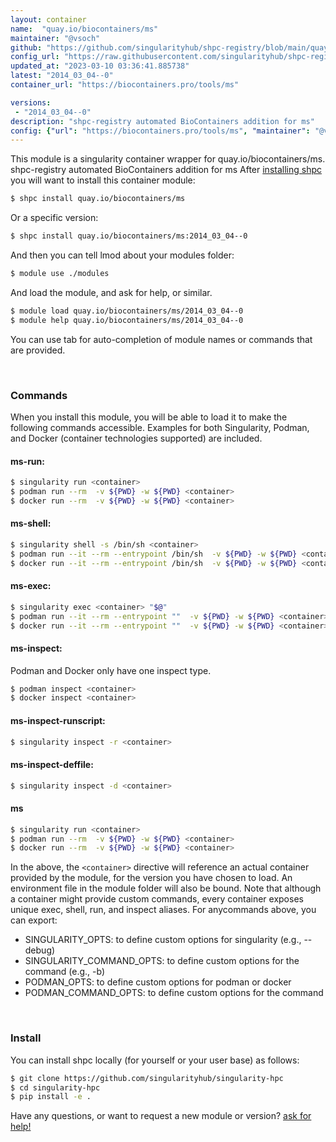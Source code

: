 ```yaml
---
layout: container
name:  "quay.io/biocontainers/ms"
maintainer: "@vsoch"
github: "https://github.com/singularityhub/shpc-registry/blob/main/quay.io/biocontainers/ms/container.yaml"
config_url: "https://raw.githubusercontent.com/singularityhub/shpc-registry/main/quay.io/biocontainers/ms/container.yaml"
updated_at: "2023-03-10 03:36:41.885738"
latest: "2014_03_04--0"
container_url: "https://biocontainers.pro/tools/ms"

versions:
 - "2014_03_04--0"
description: "shpc-registry automated BioContainers addition for ms"
config: {"url": "https://biocontainers.pro/tools/ms", "maintainer": "@vsoch", "description": "shpc-registry automated BioContainers addition for ms", "latest": {"2014_03_04--0": "sha256:ed853a2155cda24ff7e1862c9fec41c267fa7a52002beddb3af1faca439f2557"}, "tags": {"2014_03_04--0": "sha256:ed853a2155cda24ff7e1862c9fec41c267fa7a52002beddb3af1faca439f2557"}, "docker": "quay.io/biocontainers/ms"}
---
```


This module is a singularity container wrapper for quay.io/biocontainers/ms.
shpc-registry automated BioContainers addition for ms
After [installing shpc](#install) you will want to install this container module:


```bash
$ shpc install quay.io/biocontainers/ms
```

Or a specific version:

```bash
$ shpc install quay.io/biocontainers/ms:2014_03_04--0
```

And then you can tell lmod about your modules folder:

```bash
$ module use ./modules
```

And load the module, and ask for help, or similar.

```bash
$ module load quay.io/biocontainers/ms/2014_03_04--0
$ module help quay.io/biocontainers/ms/2014_03_04--0
```

You can use tab for auto-completion of module names or commands that are provided.

<br>

### Commands

When you install this module, you will be able to load it to make the following commands accessible.
Examples for both Singularity, Podman, and Docker (container technologies supported) are included.

#### ms-run:

```bash
$ singularity run <container>
$ podman run --rm  -v ${PWD} -w ${PWD} <container>
$ docker run --rm  -v ${PWD} -w ${PWD} <container>
```

#### ms-shell:

```bash
$ singularity shell -s /bin/sh <container>
$ podman run --it --rm --entrypoint /bin/sh  -v ${PWD} -w ${PWD} <container>
$ docker run --it --rm --entrypoint /bin/sh  -v ${PWD} -w ${PWD} <container>
```

#### ms-exec:

```bash
$ singularity exec <container> "$@"
$ podman run --it --rm --entrypoint ""  -v ${PWD} -w ${PWD} <container> "$@"
$ docker run --it --rm --entrypoint ""  -v ${PWD} -w ${PWD} <container> "$@"
```

#### ms-inspect:

Podman and Docker only have one inspect type.

```bash
$ podman inspect <container>
$ docker inspect <container>
```

#### ms-inspect-runscript:

```bash
$ singularity inspect -r <container>
```

#### ms-inspect-deffile:

```bash
$ singularity inspect -d <container>
```



#### ms

```bash
$ singularity run <container>
$ podman run --rm  -v ${PWD} -w ${PWD} <container>
$ docker run --rm  -v ${PWD} -w ${PWD} <container>
```


In the above, the `<container>` directive will reference an actual container provided
by the module, for the version you have chosen to load. An environment file in the
module folder will also be bound. Note that although a container
might provide custom commands, every container exposes unique exec, shell, run, and
inspect aliases. For anycommands above, you can export:

 - SINGULARITY_OPTS: to define custom options for singularity (e.g., --debug)
 - SINGULARITY_COMMAND_OPTS: to define custom options for the command (e.g., -b)
 - PODMAN_OPTS: to define custom options for podman or docker
 - PODMAN_COMMAND_OPTS: to define custom options for the command

<br>

### Install

You can install shpc locally (for yourself or your user base) as follows:

```bash
$ git clone https://github.com/singularityhub/singularity-hpc
$ cd singularity-hpc
$ pip install -e .
```

Have any questions, or want to request a new module or version? [ask for help!](https://github.com/singularityhub/singularity-hpc/issues)